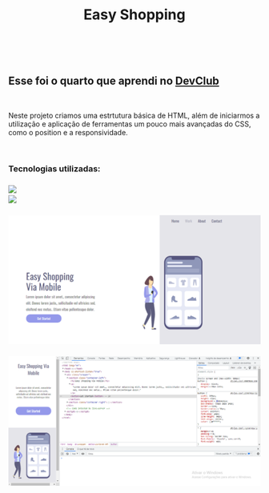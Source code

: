 <h1 align="center">Easy Shopping<h1>
  <br>
<h2>Esse foi o quarto que aprendi no <a href="https://rodolfomori.com.br/devclub">DevClub<a></h2>
  <br>
<p>Neste projeto criamos uma estrtutura básica de HTML, além de iniciarmos a utilização e aplicação de ferramentas um pouco mais avançadas do CSS, como o position e a responsividade.<p>
  <br> 
<h3>Tecnologias utilizadas:<h3>
<img src="https://img.shields.io/badge/HTML5-E34F26?style=for-the-badge&logo=html5&logoColor=white">
  <br>
<img src="https://img.shields.io/badge/CSS3-1572B6?style=for-the-badge&logo=css3&logoColor=white">
  <br>
  <br>
<img src="https://raw.githubusercontent.com/Brucaraujo777/Projeto4-Easy-Shopping/4fb03e2cec1c88aaa024a3caaae0f15db7a5fdf3/img/Captura%20de%20tela%202023-05-09%20171522.png">
  <br>
  <br>
<img src="https://github.com/Brucaraujo777/Projeto4-Easy-Shopping/blob/master/img/Captura%20de%20tela%202023-05-10%20114643.png?raw=true">
